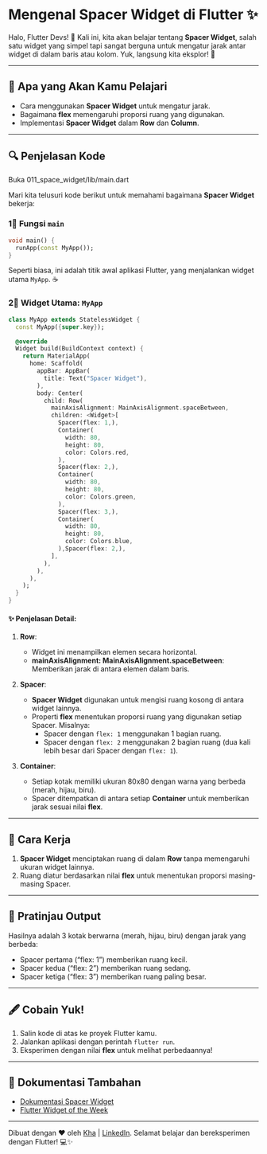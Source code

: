 # Mengenal Spacer Widget di Flutter ✨

Halo, Flutter Devs! 👋 Kali ini, kita akan belajar tentang **Spacer Widget**, salah satu widget yang simpel tapi sangat berguna untuk mengatur jarak antar widget di dalam baris atau kolom. Yuk, langsung kita eksplor! 🚀

---

## 🔬 Apa yang Akan Kamu Pelajari
- Cara menggunakan **Spacer Widget** untuk mengatur jarak.
- Bagaimana **flex** memengaruhi proporsi ruang yang digunakan.
- Implementasi **Spacer Widget** dalam **Row** dan **Column**.

---

## 🔍 Penjelasan Kode
Buka 011_space_widget/lib/main.dart

Mari kita telusuri kode berikut untuk memahami bagaimana **Spacer Widget** bekerja:

### 1⃣ Fungsi `main`
```dart
void main() {
  runApp(const MyApp());
}
```
Seperti biasa, ini adalah titik awal aplikasi Flutter, yang menjalankan widget utama `MyApp`. ☕

### 2⃣ Widget Utama: `MyApp`
```dart
class MyApp extends StatelessWidget {
  const MyApp({super.key});

  @override
  Widget build(BuildContext context) {
    return MaterialApp(
      home: Scaffold(
        appBar: AppBar(
          title: Text("Spacer Widget"),
        ),
        body: Center(
          child: Row(
            mainAxisAlignment: MainAxisAlignment.spaceBetween,
            children: <Widget>[
              Spacer(flex: 1,),
              Container(
                width: 80,
                height: 80,
                color: Colors.red,
              ),
              Spacer(flex: 2,),
              Container(
                width: 80,
                height: 80,
                color: Colors.green,
              ),
              Spacer(flex: 3,),
              Container(
                width: 80,
                height: 80,
                color: Colors.blue,
              ),Spacer(flex: 2,),
            ],
          ),
        ),
      ),
    );
  }
}
```

#### ✨ Penjelasan Detail:
1. **Row**:
   - Widget ini menampilkan elemen secara horizontal.
   - **mainAxisAlignment: MainAxisAlignment.spaceBetween**: Memberikan jarak di antara elemen dalam baris.

2. **Spacer**:
   - **Spacer Widget** digunakan untuk mengisi ruang kosong di antara widget lainnya.
   - Properti **flex** menentukan proporsi ruang yang digunakan setiap Spacer. Misalnya:
     - Spacer dengan `flex: 1` menggunakan 1 bagian ruang.
     - Spacer dengan `flex: 2` menggunakan 2 bagian ruang (dua kali lebih besar dari Spacer dengan `flex: 1`).

3. **Container**:
   - Setiap kotak memiliki ukuran 80x80 dengan warna yang berbeda (merah, hijau, biru).
   - Spacer ditempatkan di antara setiap **Container** untuk memberikan jarak sesuai nilai **flex**.

---

## 🚀 Cara Kerja
1. **Spacer Widget** menciptakan ruang di dalam **Row** tanpa memengaruhi ukuran widget lainnya.
2. Ruang diatur berdasarkan nilai **flex** untuk menentukan proporsi masing-masing Spacer.

---

## 🔄 Pratinjau Output
Hasilnya adalah 3 kotak berwarna (merah, hijau, biru) dengan jarak yang berbeda:
- Spacer pertama (“flex: 1”) memberikan ruang kecil.
- Spacer kedua (“flex: 2”) memberikan ruang sedang.
- Spacer ketiga (“flex: 3”) memberikan ruang paling besar.

---

## 🖋️ Cobain Yuk!
1. Salin kode di atas ke proyek Flutter kamu.
2. Jalankan aplikasi dengan perintah `flutter run`.
3. Eksperimen dengan nilai **flex** untuk melihat perbedaannya!

---

## 📖 Dokumentasi Tambahan
- [Dokumentasi Spacer Widget](https://api.flutter.dev/flutter/widgets/Spacer-class.html)
- [Flutter Widget of the Week](https://www.youtube.com/watch?v=7FJgd7QN1zI)

---

Dibuat dengan ❤️ oleh [Kha](https://www.instagram.com/khalilaah.15/) | [LinkedIn](https://www.linkedin.com/in/khalilullah-nuraini-20246223b/). Selamat belajar dan bereksperimen dengan Flutter! 💻✨

